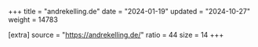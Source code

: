 +++
title = "andrekelling.de"
date = "2024-01-19"
updated = "2024-10-27"
weight = 14783

[extra]
source = "https://andrekelling.de/"
ratio = 44
size = 14
+++
